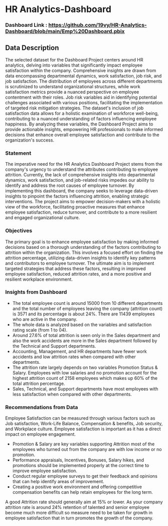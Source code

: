 

# HR Analytics-Dashboard

### Dashboard Link : https://github.com/19vy/HR-Analytics-Dashboard/blob/main/Emp%20Dashboard.pbix

## Data Description

The selected dataset for the Dashboard Project centers around HR analytics, delving into variables that significantly impact employee satisfaction within the company. Comprehensive insights are drawn from data encompassing departmental dynamics, work satisfaction, job risk, and job satisfaction. The distribution of employees across different departments is scrutinized to understand organizational structures, while work satisfaction metrics provide a nuanced perspective on employee contentment with their roles. 
Job risk variables aid in identifying potential challenges associated with various positions, facilitating the implementation of targeted risk mitigation strategies. The dataset's inclusion of job satisfaction data allows for a holistic examination of workforce well-being, contributing to a nuanced understanding of factors influencing employee happiness. 
By analyzing these variables, the Dashboard Project aims to provide actionable insights, empowering HR professionals to make informed decisions that enhance overall employee satisfaction and contribute to the organization's success.

### Statement

The imperative need for the HR Analytics Dashboard Project stems from the company's urgency to understand the attributes contributing to employee attrition. Currently, the lack of comprehensive insights into departmental dynamics, work satisfaction, and job-related risks impedes our ability to identify and address the root causes of employee turnover. By implementing this dashboard, the company seeks to leverage data-driven insights to pinpoint the factors influencing attrition, enabling strategic interventions. The project aims to empower decision-makers with a holistic view of the workforce, facilitating proactive measures that enhance employee satisfaction, reduce turnover, and contribute to a more resilient and engaged organizational culture.


### Objectives

The primary goal is to enhance employee satisfaction by making informed decisions based on a thorough understanding of the factors contributing to attrition within the organization. This involves a focused effort on finding the attrition percentage, utilizing data-driven insights to identify key patterns and contributors to employee turnover. The ultimate aim is to implement targeted strategies that address these factors, resulting in improved employee satisfaction, reduced attrition rates, and a more positive and resilient workplace environment.

### Insights from Dashboard

- The total employee count is around 15000 from 10 different departments and the total number of employees leaving the company (attrition count) is 3571 and its percentage is about 24%. There are 11439 employees who are active in the company.
- The whole data is analyzed based on the variables and satisfaction rating scale (from 1 to 04).
- Around 27.6% of total attrition is seen only in the Sales department and also the work accidents are more in the Sales department followed by the Technical and Support departments.
- Accounting, Management, and HR departments have fewer work accidents and low attrition rates when compared with other departments.
- The attrition rate largely depends on two variables Promotion Status & Salary. Employees with low salaries and no promotion account for the highest attrition count of 2158 employees which makes up 60% of the total attrition percentage.
- Sales, Technical, and Support departments have most employees with less satisfaction when compared with other departments.

### Recommendations from Data

Employee Satisfaction can be measured through various factors such as Job satisfaction, Work-Life Balance, Compensation & benefits, Job security, and Workplace culture. Employee satisfaction is important as it has a direct impact on employee engagement.
- Promotion & Salary are key variables supporting Attrition most of the employees who turned out from the company are with low income or no promotion.
- Performance appraisals, Incentives, Bonuses, Salary hikes, and promotions should be implemented properly at the correct time to improve employee satisfaction.
-  Conduct regular employee surveys to get their feedback and opinions that can help identify areas of improvement.
- Creating a positive work environment and offering competitive compensation benefits can help retain employees for the long term.

A good Attrition rate should generally aim at 15% or lower. As your company attrition rate is around 24% retention of talented and senior employee become much more difficult so measure need to be taken for growth in employee satisfaction that in turn promotes the growth of the company.

